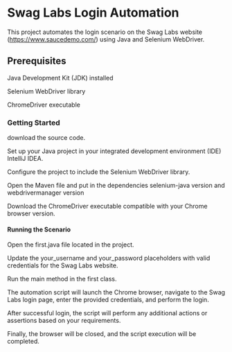 # Swag Labs Login Automation

This project automates the login scenario on the Swag Labs website (https://www.saucedemo.com/) using Java and Selenium WebDriver.

## Prerequisites

Java Development Kit (JDK) installed

Selenium WebDriver library

ChromeDriver executable

### Getting Started

download the source code.

Set up your Java project in your integrated development environment (IDE)  IntelliJ IDEA.

Configure the project to include the Selenium WebDriver library.

Open the Maven file and put in the dependencies selenium-java version and webdrivermanager version

Download the ChromeDriver executable compatible with your Chrome browser version.

#### Running the Scenario

Open the  first.java file located in the project.

Update the your_username and your_password placeholders with valid credentials for the Swag Labs website.

Run the main method in the first class.

The automation script will launch the Chrome browser, navigate to the Swag Labs login page, enter the provided credentials, and perform the login.

After successful login, the script will perform any additional actions or assertions based on your requirements.

Finally, the browser will be closed, and the script execution will be completed.

